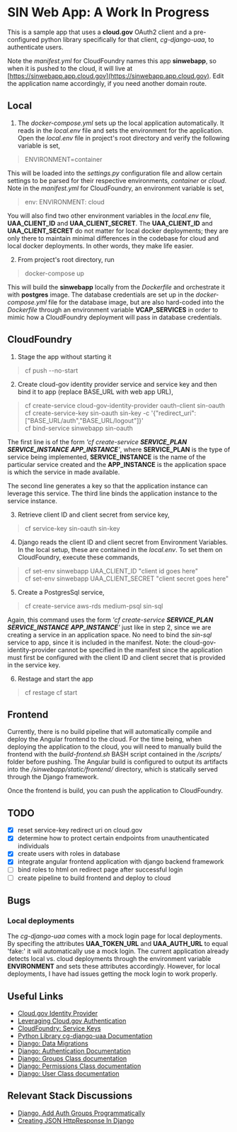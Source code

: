 # <b>SIN Web App: A Work In Progress</b>

This is a sample app that uses a <b>cloud.gov</b> OAuth2 client and a pre-configured python library specifically for that client, <i>cg-django-uaa</i>, to authenticate users.

Note the <i>manifest.yml</i> for CloudFoundry names this app <b>sinwebapp</b>, so when it is pushed to the cloud, it will live at [https://sinwebapp.app.cloud.gov](https://sinwebapp.app.cloud.gov). Edit the application name accordingly, if you need another domain route.

## Local 

1. The <i>docker-compose.yml</i> sets up the local application automatically. It reads in the <i>local.env</i> file and sets the environment for the application. Open the <i>local.env</i> file in project's root directory and verify the following variable is set,

> ENVIRONMENT=container

This will be loaded into the <i>settings.py</i> configuration file and allow certain settings to be parsed for their respective environments, <i>container</i> or <i>cloud</i>. Note in the <i>manifest.yml</i> for CloudFoundry, an environment variable is set,

> env: ENVIRONMENT: cloud

You will also find two other environment variables in the <i>local.env</i> file, <b>UAA_CLIENT_ID</b> and <b>UAA_CLIENT_SECRET</b>. The <b>UAA_CLIENT_ID</b> and <b>UAA_CLIENT_SECRET</b> do not matter for local docker deployments; they are only there to maintain minimal differences in the codebase for cloud and local docker deployments. In other words, they make life easier. 

2. From project's root directory, run 
>docker-compose up  
    
This will build the <b><b>sinwebapp</b></b> locally from the <i>Dockerfile</i> and orchestrate it with <b>postgres</b> image. The database credentials are set up in the <i>docker-compose.yml</i> file for the database image, but are also hard-coded into the <i>Dockerfile</i> through an environment variable <b>VCAP_SERVICES</b> in order to mimic how a CloudFoundry deployment will pass in database credentials.

## CloudFoundry

1. Stage the app without starting it

> cf push --no-start

2. Create cloud-gov identity provider service and service key and then bind it to app (replace BASE_URL with web app URL),

> cf create-service cloud-gov-identity-provider oauth-client sin-oauth <br>
> cf create-service-key sin-oauth sin-key -c '{"redirect_uri": ["BASE_URL/auth","BASE_URL/logout"]}'<br>
> cf bind-service sinwebapp sin-oauth <br>

The first line is of the form <i>'cf create-service <b>SERVICE_PLAN</b> <b>SERVICE_INSTANCE</b> <b>APP_INSTANCE</b>'</i>, where <b>SERVICE_PLAN</b> is the type of service being implemented, <b>SERVICE_INSTANCE</b> is the name of the particular service created and the <b>APP_INSTANCE</b> is the application space is which the service in made available.

The second line generates a key so that the application instance can leverage this service. The third line binds the application instance to the service instance.

3. Retrieve client ID and client secret from service key,

> cf service-key sin-oauth sin-key

4. Django reads the client ID and client secret from Environment Variables. In the local setup, these are contained in the <i>local.env</i>. To set them on CloudFoundry, execute these commands,

> cf set-env sinwebapp UAA_CLIENT_ID "client id goes here"<br>
> cf set-env sinwebapp UAA_CLIENT_SECRET "client secret goes here"

5. Create a PostgresSql service,

> cf create-service aws-rds medium-psql sin-sql 

Again, this command uses the form <i>'cf create-service <b>SERVICE_PLAN</b> <b>SERVICE_INSTANCE</b> <b>APP_INSTANCE</b>'</i> just like in step 2, since we are creating a service in an application space. No need to bind the <i>sin-sql</i> service to app, since it is included in the manifest. Note: the cloud-gov-identity-provider cannot be specified in the manifest since the application must first be configured with the client ID and client secret that is provided in the service key. 

6. Restage and start the app

> cf restage
> cf start

## Frontend

Currently, there is no build pipeline that will automatically compile and deploy the Angular frontend to the cloud. For the time being, when deploying the application to the cloud, you will need to manually build the frontend with the <i>build-frontend.sh</i> BASH script contained in the <i>/scripts/</i> folder before pushing. The Angular build is configured to output its artifacts into the <i>/sinwebapp/static/frontend/</i> directory, which is statically served through the Django framework. 

Once the frontend is build, you can push the application to CloudFoundry.

## TODO
- [x] reset service-key redirect uri on cloud.gov
- [x] determine how to protect certain endpoints from unauthenticated individuals
- [x] create users with roles in database
- [x] integrate angular frontend application with django backend framework
- [ ] bind roles to html on redirect page after successful login 
- [ ] create pipeline to build frontend and deploy to cloud

## Bugs 
### Local deployments
The <i>cg-django-uaa</i> comes with a mock login page for local deployments. By specifing the attributes <b>UAA_TOKEN_URL</b> and <b>UAA_AUTH_URL</b> to equal 'fake:' it will automatically use a mock login. The current application already detects local vs. cloud deployments through the environment variable <b>ENVIRONMENT</b> and sets these attributes accordingly. However, for local deployments, I have had issues getting the mock login to work properly.<br>

## Useful Links
- [Cloud.gov Identity Provider](https://cloud.gov/docs/services/cloud-gov-identity-provider/) <br/>
- [Leveraging Cloud.gov Authentication](https://cloud.gov/docs/management/leveraging-authentication/) <br/>
- [CloudFoundry: Service Keys](https://docs.cloudfoundry.org/devguide/services/service-keys.html) <br/>
- [Python Library cg-django-uaa Documentation](https://cg-django-uaa.readthedocs.io/en/latest/quickstart.html)<br/>
- [Django: Data Migrations](https://docs.djangoproject.com/en/3.0/topics/migrations/#data-migrations)
- [Django: Authentication Documentation](https://docs.djangoproject.com/en/3.0/topics/auth/default/)<br>
- [Django: Groups Class documentation](https://docs.djangoproject.com/en/3.0/ref/contrib/auth/#django.contrib.auth.models.Group)<br>
- [Django: Permissions Class documentation](https://docs.djangoproject.com/en/3.0/topics/auth/default/#permissions-and-authorization)<br>
- [Django: User Class documentation](https://docs.djangoproject.com/en/3.0/topics/auth/default/#user-objects)<br>

## Relevant Stack Discussions
- [Django, Add Auth Groups Programmatically](https://stackoverflow.com/questions/25024795/django-1-7-where-to-put-the-code-to-add-groups-programmatically/25803284#25803284)<br>
- [Creating JSON HttpResponse In Django](https://stackoverflow.com/questions/2428092/creating-a-json-response-using-django-and-python)